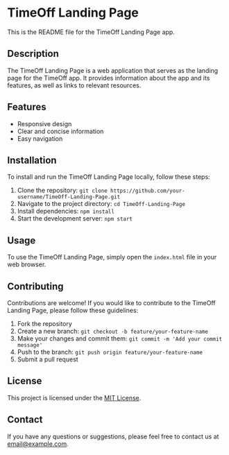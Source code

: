 # TimeOff Landing Page

This is the README file for the TimeOff Landing Page app.

## Description

The TimeOff Landing Page is a web application that serves as the landing page for the TimeOff app. It provides information about the app and its features, as well as links to relevant resources.

## Features

- Responsive design
- Clear and concise information
- Easy navigation

## Installation

To install and run the TimeOff Landing Page locally, follow these steps:

1. Clone the repository: `git clone https://github.com/your-username/TimeOff-Landing-Page.git`
2. Navigate to the project directory: `cd TimeOff-Landing-Page`
3. Install dependencies: `npm install`
4. Start the development server: `npm start`

## Usage

To use the TimeOff Landing Page, simply open the `index.html` file in your web browser.

## Contributing

Contributions are welcome! If you would like to contribute to the TimeOff Landing Page, please follow these guidelines:

1. Fork the repository
2. Create a new branch: `git checkout -b feature/your-feature-name`
3. Make your changes and commit them: `git commit -m 'Add your commit message'`
4. Push to the branch: `git push origin feature/your-feature-name`
5. Submit a pull request

## License

This project is licensed under the [MIT License](LICENSE).

## Contact

If you have any questions or suggestions, please feel free to contact us at [email@example.com](mailto:email@example.com).
